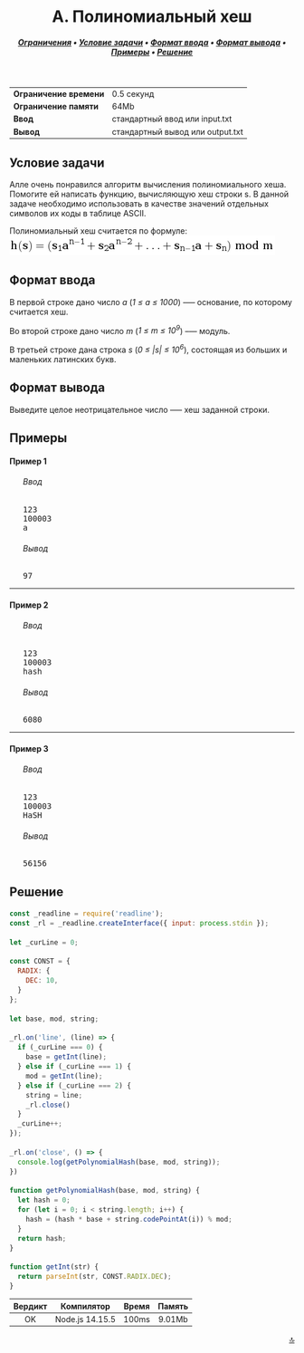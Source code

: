 <h1 align="center">A. Полиномиальный хеш</h1>

<h5 align="center">
<a href="#limits">Ограничения</a>
•
<a href="#task">Условие задачи</a>
•
<a href="#input">Формат ввода</a>
•
<a href="#output">Формат вывода</a>
•
<a href="#examples">Примеры</a>
•
<a href="#solution">Решение</a>
</h5>

<br>

<table id="limits">
<tbody>
<tr>
<td>
<b>Ограничение времени</b>
</td>
<td>
0.5 секунд
</td>
</tr>
<tr>
<td>
<b>Ограничение памяти</b>
</td>
<td>
64Mb
</td>
</tr>
<tr>
<td>
<b>Ввод</b>
</td>
<td>
стандартный ввод или input.txt
</td>
</tr>
<tr>
<td>
<b>Вывод</b>
</td>
<td>
стандартный вывод или output.txt
</td>
</tr>
</tbody>
</table>

<h2 id="task">Условие задачи</h2>

Алле очень понравился алгоритм вычисления полиномиального хеша. Помогите ей написать функцию, вычисляющую хеш строки s. В данной задаче необходимо использовать в качестве значений отдельных символов их коды в таблице ASCII.

Полиномиальный хеш считается по формуле:
<img src="./pic.png">

<h2 id="input">Формат ввода</h2>

В первой строке дано число <i>a</i> (<i>1 ≤ a ≤ 1000</i>) –— основание, по которому считается хеш.

Во второй строке дано число <i>m</i> (<i>1 ≤ m ≤ 10<sup>9</sup></i>) –— модуль.

В третьей строке дана строка <i>s</i> (<i>0 ≤ |s| ≤ 10<sup>6</sup></i>), состоящая из больших и маленьких латинских букв.

<h2 id="output">Формат вывода</h2>

Выведите целое неотрицательное число –— хеш заданной строки.

<h2 id="examples">Примеры</h2>

<h4>Пример 1</h4>
<ul>
<h6>Ввод</h6>
<pre>
123
100003
a
</pre>

<h6>Вывод</h6>
<pre>
97
</pre>
</ul>

<hr>

<h4>Пример 2</h4>
<ul>
<h6>Ввод</h6>
<pre>
123
100003
hash
</pre>

<h6>Вывод</h6>
<pre>
6080
</pre>
</ul>

<hr>

<h4>Пример 3</h4>
<ul>
<h6>Ввод</h6>
<pre>
123
100003
HaSH
</pre>

<h6>Вывод</h6>
<pre>
56156
</pre>
</ul>

<h2 id="solution">Решение</h2>

```javascript
const _readline = require('readline');
const _rl = _readline.createInterface({ input: process.stdin });

let _curLine = 0;

const CONST = {
  RADIX: {
    DEC: 10,
  }
};

let base, mod, string;

_rl.on('line', (line) => {
  if (_curLine === 0) {
    base = getInt(line);
  } else if (_curLine === 1) {
    mod = getInt(line);
  } else if (_curLine === 2) {
    string = line;
    _rl.close()
  }
  _curLine++;
});

_rl.on('close', () => {
  console.log(getPolynomialHash(base, mod, string));
})

function getPolynomialHash(base, mod, string) {
  let hash = 0;
  for (let i = 0; i < string.length; i++) {
    hash = (hash * base + string.codePointAt(i)) % mod;
  }
  return hash;
}

function getInt(str) {
  return parseInt(str, CONST.RADIX.DEC);
}
```
<table>
  <thead>
    <tr>
      <th>Вердикт</th>
      <th>Компилятор</th>
      <th>Время</th>
      <th>Память</th>
    </tr>
  </thead>
  <tbody>
<tr align="center">
<td>OK</td>
<td>Node.js 14.15.5</td>
<td>100ms</td>
<td>9.01Mb</td>
</tr>
  </tbody>
</table>

<p width="100%" align="right"><a href="#">🔝</a></p>